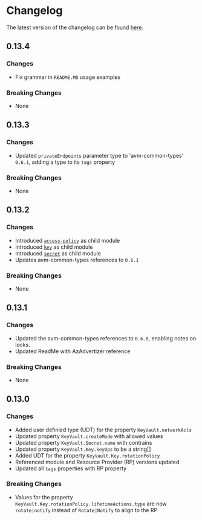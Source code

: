 # Changelog

The latest version of the changelog can be found [here](https://github.com/Azure/bicep-registry-modules/blob/main/avm/res/key-vault/vault/CHANGELOG.md).

## 0.13.4

### Changes

- Fix grammar in `README.MD` usage examples

### Breaking Changes

- None

## 0.13.3

### Changes

- Updated `privateEndpoints` parameter type to 'avm-common-types' `0.6.1`, adding a type to its `tags` property

### Breaking Changes

- None

## 0.13.2

### Changes

- Introduced [`access-policy`](/Azure/bicep-registry-modules/blob/main/avm/res/key-vault/vault/access-policy) as child module
- Introduced [`key`](/Azure/bicep-registry-modules/blob/main/avm/res/key-vault/vault/key) as child module
- Introduced [`secret`](/Azure/bicep-registry-modules/blob/main/avm/res/key-vault/vault/secret) as child module
- Updates avm-common-types references to `0.6.1`

### Breaking Changes

- None

## 0.13.1

### Changes

- Updated the avm-common-types references to `0.6.0`, enabling notes on locks.
- Updated ReadMe with AzAdvertizer reference

### Breaking Changes

- None

## 0.13.0

### Changes

- Added user definied type (UDT) for the property `KeyVault.networkAcls`
- Updated property `KeyVault.createMode` with allowed values
- Updated property `KeyVault.Secret.name` with contrains
- Updated property `KeyVault.Key.keyOps` to be a string[]
- Added UDT for the property `KeyVault.Key.rotationPolicy`
- Referenced module and Resource Provider (RP) versions updated
- Updated all `tags` properties with RP property

### Breaking Changes

- Values for the property `KeyVault.Key.rotationPolicy.lifetimeActions.type` are now `rotate|notify` instead of `Rotate|Notify` to align to the RP
